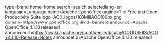 type=brand
home=home
search=search
selectedlang=en
language=Language
name=Apache OpenOffice
tagline=The Free and Open Productivity Suite
logo=AOO_logos/100MillAOO100px.png
domain=https://www.openoffice.org
divid=bannera
announce=Apache OpenOffice 4.1.10 released!
announceurl=https://cwiki.apache.org/confluence/display/OOOUSERS/AOO+4.1.10+Release+Notes
announcetip=Apache OpenOffice 4.1.10 released!
~~~~~~
